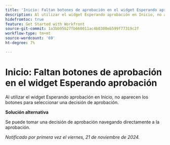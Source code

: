 ```yaml
---
title: 'Inicio: Faltan botones de aprobación en el widget Esperando aprobación'
description: Al utilizar el widget Esperando aprobación en Inicio, no aparecen los botones para seleccionar una decisión de aprobación.
hidefromtoc: true
feature: Get Started with Workfront
source-git-commit: 1a3bb95b27fb660011ac4b0380eb599f77319c2f
workflow-type: tm+mt
source-wordcount: '69'
ht-degree: 7%

---
```


# Inicio: Faltan botones de aprobación en el widget Esperando aprobación

Al utilizar el widget Esperando aprobación en Inicio, no aparecen los botones para seleccionar una decisión de aprobación.

**Solución alternativa**

Se puede tomar una decisión de aprobación navegando directamente a la aprobación.

_Notificado por primera vez el viernes, 21 de noviembre de 2024._
